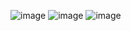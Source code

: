 ![image](https://user-images.githubusercontent.com/36101008/152889866-1734d2a1-11d1-4f72-8462-378a95bb7713.png)
![image](https://user-images.githubusercontent.com/36101008/152889876-33d2cf80-2ef3-487b-8bed-5e3b62046f87.png)
![image](https://user-images.githubusercontent.com/36101008/152889885-1948c672-6a88-4607-b9e3-65d1e76dba44.png)
